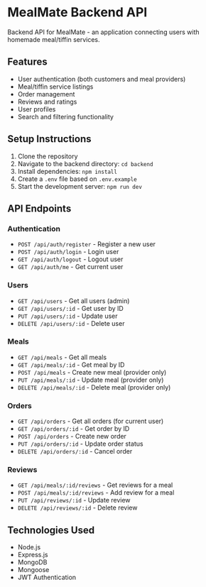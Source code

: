 # MealMate Backend API

Backend API for MealMate - an application connecting users with homemade meal/tiffin services.

## Features

- User authentication (both customers and meal providers)
- Meal/tiffin service listings
- Order management
- Reviews and ratings
- User profiles
- Search and filtering functionality

## Setup Instructions

1. Clone the repository
2. Navigate to the backend directory: `cd backend`
3. Install dependencies: `npm install`
4. Create a `.env` file based on `.env.example`
5. Start the development server: `npm run dev`

## API Endpoints

### Authentication
- `POST /api/auth/register` - Register a new user
- `POST /api/auth/login` - Login user
- `GET /api/auth/logout` - Logout user
- `GET /api/auth/me` - Get current user

### Users
- `GET /api/users` - Get all users (admin)
- `GET /api/users/:id` - Get user by ID
- `PUT /api/users/:id` - Update user
- `DELETE /api/users/:id` - Delete user

### Meals
- `GET /api/meals` - Get all meals
- `GET /api/meals/:id` - Get meal by ID
- `POST /api/meals` - Create new meal (provider only)
- `PUT /api/meals/:id` - Update meal (provider only)
- `DELETE /api/meals/:id` - Delete meal (provider only)

### Orders
- `GET /api/orders` - Get all orders (for current user)
- `GET /api/orders/:id` - Get order by ID
- `POST /api/orders` - Create new order
- `PUT /api/orders/:id` - Update order status
- `DELETE /api/orders/:id` - Cancel order

### Reviews
- `GET /api/meals/:id/reviews` - Get reviews for a meal
- `POST /api/meals/:id/reviews` - Add review for a meal
- `PUT /api/reviews/:id` - Update review
- `DELETE /api/reviews/:id` - Delete review

## Technologies Used

- Node.js
- Express.js
- MongoDB
- Mongoose
- JWT Authentication
